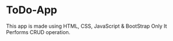 # ToDo-App

This app is made using HTML, CSS, JavaScript & BootStrap Only
It Performs CRUD operation.
